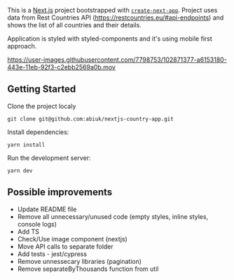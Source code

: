 This is a [Next.js](https://nextjs.org/) project bootstrapped with [`create-next-app`](https://github.com/vercel/next.js/tree/canary/packages/create-next-app).
Project uses data from Rest Countries API (https://restcountries.eu/#api-endpoints) and shows the list of all countries and their details.

Application is styled with styled-components and it's using mobile first approach.

https://user-images.githubusercontent.com/7798753/102871377-a6153180-443e-11eb-92f3-c2ebb2569a0b.mov

## Getting Started

Clone the project localy

```
git clone git@github.com:abiuk/nextjs-country-app.git
```

Install dependencies:

```
yarn install
```

Run the development server:

```
yarn dev
```

## Possible improvements

- Update README file
- Remove all unnecessary/unused code (empty styles, inline styles, console logs)
- Add TS
- Check/Use image component (nextjs)
- Move API calls to separate folder
- Add tests - jest/cypress
- Remove unnessecary libraries (pagination)
- Remove separateByThousands function from util
